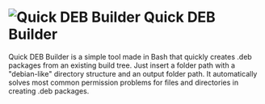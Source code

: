 # ![Quick DEB Builder](http://icons.iconarchive.com/icons/alecive/flatwoken/48/Apps-Package-Debian-icon.png) Quick DEB Builder
Quick DEB Builder is a simple tool made in Bash that quickly creates .deb packages from an existing build tree. Just insert a folder path with a "debian-like" directory structure and an output folder path. 
It automatically solves most common permission problems for files and directories in creating .deb packages.
